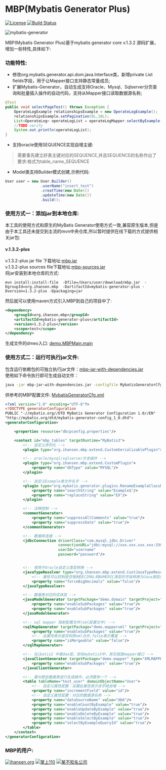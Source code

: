 # MBP(Mybatis Generator Plus)

[![License](http://img.shields.io/:license-apache-brightgreen.svg)](http://www.apache.org/licenses/LICENSE-2.0.html)
[![Build Status](https://travis-ci.org/handosme/mybatis-generator-plus.svg?branch=master)](https://travis-ci.org/handosme/mybatis-generator-plus)

![mybatis-generator](http://ihansen.oss-cn-hangzhou.aliyuncs.com/jar/mbp/1.3.2-plus/MBP.jpg)

MBP(Mybatis Generator Plus)基于mybatis generator core v.1.3.2 源码扩展，增加一些特性,具体如下:
### 功能特性:  
* 修改org.mybatis.generator.api.dom.java.Interface类，新增private List<Field> fields字段，用于让Mapper接口支持静态常量成员;  
* 扩展Mybatis-Generator，自动生成支持Oracle、Mysql、Sqlserver分页查询和批量插入操作的自动代码，支持从Mapper接口读取数据源名称;
```java
@Test
public void selectPageTest() throws Exception {
	OperateLogExample relationshipsExample = new OperateLogExample();
    relationshipsExample.setPagination(0L,10L);
    List<OperateLog> operateLogList = operateLogMapper.selectByExample(relationshipsExample);
    //TODO verify
    System.out.println(operateLogList);
}
```
* 支持oracle使用SEQUENCE实现自增主键:  

> 需要事先建立好表主键对应的SEQUENCE,并且SEQUENCE的名称作出了要求:格式为table_name_SEQUENCE   

* Model类支持Builder模式创建,示例代码:
```java
User user = new User.Builder()
				.userName("insert_test")
				.creatTime(new Date())
				.updateTime(new Date())
				.build();
```  

### 使用方式一：添加jar到本地仓库:
本工具的使用方式和原生的MyBatis Generator使用方式一致,兼容原生版本,但是由于本工具还未提交到主流的mvn中央仓库,所以暂时提供在线下载的方式提供相关jar包:
#### v.1.3.2-plus  
v.1.3.2-plus jar file 下载地址:[mbp.jar](http://static-ali.ihansen.org/jar/mbp/1.3.2-plus/mbp.jar)       
v.1.3.2-plus sources file下载地址:[mbp-sources.jar](http://static-ali.ihansen.org/jar/mbp/1.3.2-plus/mbp-sources.jar)  
将jar安装到本地仓库的方式:
```
mvn install:install-file  -Dfile=/Users/user/download/mbp.jar  -DgroupId=org.ihansen.mbp  -DartifactId=mybatis-generator-plus -Dversion=1.3.2-plus -Dpackaging=jar
```
然后就可以使用maven方式引入MBP到自己的项目中了:
```xml
<dependency>
    <groupId>org.ihansen.mbp</groupId>
    <artifactId>mybatis-generator-plus</artifactId>
    <version>1.3.2-plus</version>
    <scope>test</scope>
</dependency>
```
生成文件的dmeo入口: 
[demo.MBPMain.main](https://github.com/handosme/mybatis-generator-plus/blob/master/src/test/java/demo/MBPMain.java)  


### 使用方式二：运行可执行jar文件:  
包含运行依赖包的可独立执行jar文件：[mbp-jar-with-dependencies.jar](http://static-ali.ihansen.org/jar/mbp/1.3.2-plus/mbp-jar-with-dependencies.jar)  
使用如下命令执行即可生成自动文件：
```bash
java -jar mbp-jar-with-dependencies.jar -configfile MybatisGeneratorCfg.xml -overwrite
```
供参考的MBP配置文件: 
[MybatisGeneratorCfg.xml](https://github.com/handosme/mybatis-generator-plus/blob/master/src/test/resources/MybatisGeneratorCfg.xml)  

```xml
<?xml version="1.0" encoding="UTF-8"?>
<!DOCTYPE generatorConfiguration
PUBLIC "-//mybatis.org//DTD MyBatis Generator Configuration 1.0//EN"
"http://mybatis.org/dtd/mybatis-generator-config_1_0.dtd">
<generatorConfiguration>

    <properties resource="dbcpconfig.properties"/>

    <context id="mbp_tables" targetRuntime="MyBatis3">
        <!-- 自定义序列化 -->
        <plugin type="org.ihansen.mbp.extend.CustomSerializablePlugin"></plugin>

        <!-- oracle/mysql/sqlserver方言插件 -->
        <plugin type="org.ihansen.mbp.extend.CustomPlugin">
            <property name="dbType" value="MYSQL"/>
        </plugin>

        <!-- 自定义Example类文件名字 -->
        <plugin type="org.mybatis.generator.plugins.RenameExampleClassPlugin">
            <property name="searchString" value="Example$"/>
            <property name="replaceString" value="EX"/>
        </plugin>

        <!-- 注释控制 -->
        <commentGenerator>
            <property name="suppressAllComments" value="true"/>
            <property name="suppressDate" value="true"/>
        </commentGenerator>

        <!-- 数据库连接 -->
        <jdbcConnection driverClass="com.mysql.jdbc.Driver"
                        connectionURL="jdbc:mysql://xxx.xxx.xxx.xxx:3306/dbname?characterEncoding=utf-8" 
                        userId="username"
                        password="password"/>


        <!-- 使用于Oracle自定义类型转换 -->
        <javaTypeResolver type="org.ihansen.mbp.extend.CustJavaTypeResolver">
            <!-- 属性可以控制是否强制DECIMAL和NUMERIC类型的字段转换为Java类型的java.math.BigDecimal,默认值为false -->
            <property name="forceBigDecimals" value="false"/>
        </javaTypeResolver>

        <!-- 数据表对应的实体层 -->
        <javaModelGenerator targetPackage="demo.domain" targetProject="src/test/java">
            <property name="enableSubPackages" value="true"/>
            <property name="enableSubPackages" value="true"/>
        </javaModelGenerator>

        <!-- sql mapper 隐射配置文件(xml配置文件) -->
        <sqlMapGenerator targetPackage="demo.mapperxml" targetProject="src/test/resources">
            <property name="enableSubPackages" value="true"/>
            <!-- 此属性表示是否和原xml合并,false表示覆盖 -->
            <property name="isMergeable" value="false"/>
        </sqlMapGenerator>

        <!-- 在ibatis2 中是dao层，但在mybatis3中，其实就是mapper接口 -->
        <javaClientGenerator targetPackage="demo.mapper" type="XMLMAPPER" targetProject="src/test/java">
            <property name="enableSubPackages" value="true"/>
        </javaClientGenerator>

        <!-- 要对那些数据表进行生成操作，必须要有一个 -->
        <table tableName="test_user" domainObjectName="User">
            <!-- 自定义属性配置：设置此属性表示该字段自增 -->
            <property name="incrementField" value="id"/>
            <!-- 自定义属性配置：对应的数据源名称 -->
            <property name="dataSourceName" value="db6"/>
            <property name="enableCountByExample" value="true"/>
            <property name="enableUpdateByExample" value="true"/>
            <property name="enableDeleteByExample" value="true"/>
            <property name="enableSelectByExample" value="true"/>
            <property name="selectByExampleQueryId" value="true"/>
        </table>
    </context>
</generatorConfiguration>
```


### MBP的用户:
[![ihansen.org](http://ihansen.oss-cn-hangzhou.aliyuncs.com/img/ihansen.png)](http://www.ihansen.org/)
[![掌上110](http://ihansen.oss-cn-hangzhou.aliyuncs.com/img/110_6b54390.png)](http://www.lvwan.com/110.html)
[![某不知名公司](http://ihansen.oss-cn-hangzhou.aliyuncs.com/img/Notfamous.jpg)]()



